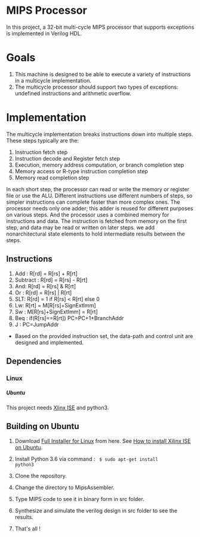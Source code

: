 # MIPS Processor
In this project, a 32-bit multi-cycle MIPS processor that supports exceptions is implemented in Verilog HDL.

# Goals
1. This machine is designed to be able to execute a variety of instructions in a multicycle implementation.
2. The multicycle processor should support two types of exceptions: undefined instructions and arithmetic overflow.

# Implementation

The multicycle implementation breaks instructions down into multiple steps. These steps typically are the:
1. Instruction fetch step
2. Instruction decode and Register fetch step
3. Execution, memory address computation, or branch completion step 
4. Memory access or R-type instruction completion step
5. Memory read completion step

In each short step, the processor can read or write the memory or register file or use the ALU. Different instructions use different numbers of steps, so simpler instructions can complete faster than more complex ones. The processor needs only one adder; this adder is reused for different purposes on various steps. And the processor uses a combined memory for instructions and data. The instruction is fetched from memory on the first step, and data may be read or written on later steps.
we add nonarchitectural state elements to hold intermediate results between the steps.

## Instructions
1. Add : R[rd] = R[rs] + R[rt]
2. Subtract : R[rd] = R[rs] - R[rt]
3. And: R[rd] = R[rs] & R[rt]
4. Or : R[rd] = R[rs] | R[rt]
5. SLT: R[rd] = 1 if R[rs] <  R[rt] else 0
6. Lw: R[rt] = M[R[rs]+SignExtImm]
7. Sw : M[R[rs]+SignExtImm] = R[rt]
8. Beq : if(R[rs]==R[rt]) PC=PC+1+BranchAddr
9. J : PC=JumpAddr

* Based on the provided instruction set, the data-path and control unit are designed and implemented.






## Dependencies

### Linux

##### Ubuntu
This project needs [Xlinx ISE](https://en.wikipedia.org/wiki/Xilinx_ISE) and python3.

## Building on Ubuntu

1. Download [Full Installer for Linux](https://www.xilinx.com/support/download/index.html/content/xilinx/en/downloadNav/design-tools/v2012_4---14_7.html) from here. See [How to install Xilinx ISE on Ubuntu](https://www.youtube.com/watch?v=meO-b6Ib17Y&ytbChannel=null).
2. Install Python 3.6 via command : <code>  $ sudo apt-get install python3</code>

3. Clone the repository.
4. Change the directory to MipsAssembler.
5. Type MIPS code to see it in binary form in src folder.
6. Synthesize and simulate the verilog design in src folder to see the results.
7. That's all !



